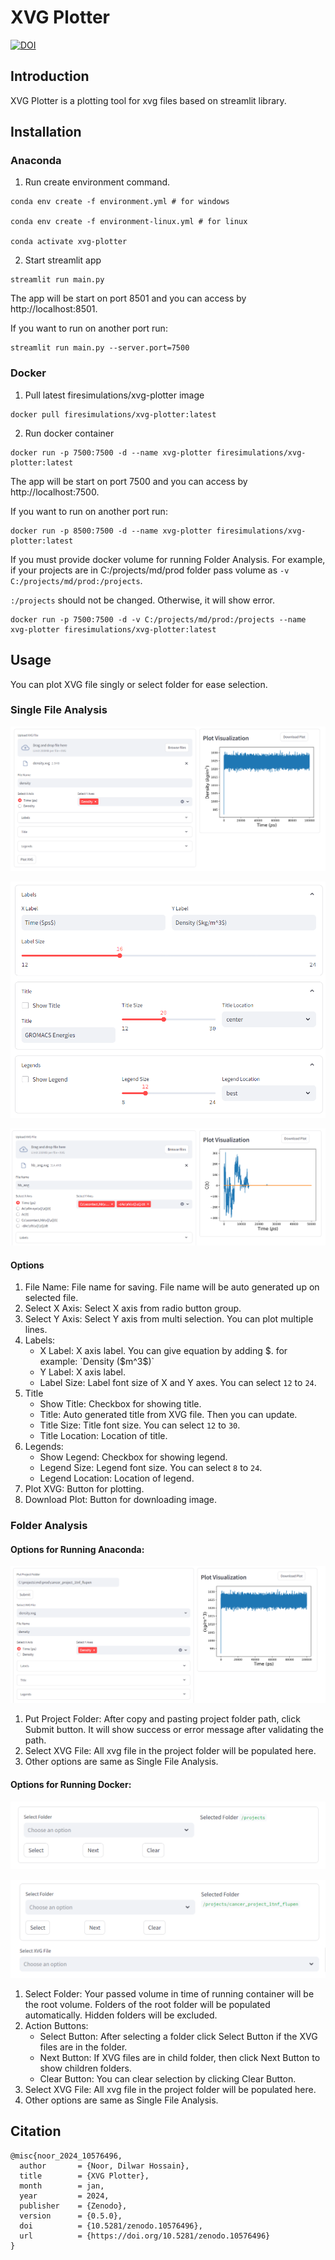 # XVG Plotter

[![DOI](https://zenodo.org/badge/DOI/10.5281/zenodo.10576495.svg)](https://doi.org/10.5281/zenodo.10576495)

## Introduction

XVG Plotter is a plotting tool for xvg files based on streamlit library.

## Installation

### Anaconda

1. Run create environment command.

```shell
conda env create -f environment.yml # for windows

conda env create -f environment-linux.yml # for linux

conda activate xvg-plotter
```

2. Start streamlit app

```shell
streamlit run main.py
```

The app will be start on port 8501 and you can access by http://localhost:8501.

If you want to run on another port run:

```shell
streamlit run main.py --server.port=7500
```

### Docker

1. Pull latest firesimulations/xvg-plotter image

```shell
docker pull firesimulations/xvg-plotter:latest
```

2. Run docker container

```shell
docker run -p 7500:7500 -d --name xvg-plotter firesimulations/xvg-plotter:latest
```

The app will be start on port 7500 and you can access by http://localhost:7500.

If you want to run on another port run:

```shell
docker run -p 8500:7500 -d --name xvg-plotter firesimulations/xvg-plotter:latest 
```

If you must provide docker volume for running Folder Analysis. For example, if your projects are in C:/projects/md/prod folder pass volume as `-v C:/projects/md/prod:/projects`.

`:/projects` should not be changed. Otherwise, it will show error.

```shell
docker run -p 7500:7500 -d -v C:/projects/md/prod:/projects --name xvg-plotter firesimulations/xvg-plotter:latest
```

## Usage

You can plot XVG file singly or select folder for ease selection.

### Single File Analysis

![Single File Analysis - Full View](images/single_01.png)

![Single File Analysis - Options](images/single_02.png)

![Single File Analysis - Multi Line](images/single_03.png)

#### Options

1. File Name: File name for saving. File name will be auto generated up on selected file.
2. Select X Axis: Select X axis from radio button group.
3. Select Y Axis: Select Y axis from multi selection. You can plot multiple lines.
4. Labels:
    * X Label: X axis label. You can give equation by adding $. for example: `Density ($m^3$)`
    * Y Label: X axis label.
    * Label Size: Label font size of X and Y axes. You can select `12` to `24`.
5. Title
    * Show Title: Checkbox for showing title.
    * Title: Auto generated title from XVG file. Then you can update.
    * Title Size: Title font size. You can select `12` to `30`.
    * Title Location: Location of title.
6. Legends:
    * Show Legend: Checkbox for showing legend.
    * Legend Size: Legend font size. You can select `8` to `24`.
    * Legend Location: Location of legend.
7. Plot XVG: Button for plotting.
8. Download Plot: Button for downloading image.

### Folder Analysis

#### Options for Running Anaconda:

![Folder Analysis - Full View](images/folder_01.png)

1. Put Project Folder: After copy and pasting project folder path, click Submit button. It will show success or error message after validating the path.
2. Select XVG File: All xvg file in the project folder will be populated here.
3. Other options are same as Single File Analysis.

#### Options for Running Docker:

![Folder Analysis - Docker Folder Selection](images/folder_02.png)

![Folder Analysis - Docker Folder Selection](images/folder_03.png)

1. Select Folder: Your passed volume in time of running container will be the root volume. Folders of the root folder will be populated automatically. Hidden folders will be excluded.
2. Action Buttons:
   * Select Button: After selecting a folder click Select Button if the XVG files are in the folder. 
   * Next Button: If XVG files are in child folder, then click Next Button to show children folders.
   * Clear Button: You can clear selection by clicking Clear Button.
3. Select XVG File: All xvg file in the project folder will be populated here.
4. Other options are same as Single File Analysis.

## Citation

```text
@misc{noor_2024_10576496,
  author       = {Noor, Dilwar Hossain},
  title        = {XVG Plotter},
  month        = jan,
  year         = 2024,
  publisher    = {Zenodo},
  version      = {0.5.0},
  doi          = {10.5281/zenodo.10576496},
  url          = {https://doi.org/10.5281/zenodo.10576496}
}
```

